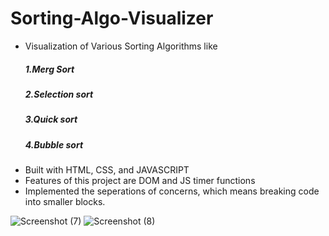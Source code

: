 # Sorting-Algo-Visualizer
  - Visualization of Various Sorting Algorithms like
     ##### 1.Merg Sort
     ##### 2.Selection sort
     ##### 3.Quick sort
     ##### 4.Bubble sort
 - Built with HTML, CSS, and JAVASCRIPT
 - Features of this project are DOM and JS timer functions
 - Implemented the seperations of concerns, which means breaking code into smaller blocks.
  
  ![Screenshot (7)](https://user-images.githubusercontent.com/71692155/114723651-72954480-9d58-11eb-8d66-d95c462af5f5.png)
  ![Screenshot (8)](https://user-images.githubusercontent.com/71692155/114723667-75903500-9d58-11eb-9783-081895fb34d4.png)

